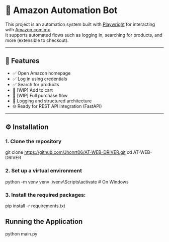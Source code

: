 # 🛒 Amazon Automation Bot

This project is an automation system built with [Playwright](https://playwright.dev/python/) for interacting with [Amazon.com.mx](https://www.amazon.com.mx/).  
It supports automated flows such as logging in, searching for products, and more (extensible to checkout).

---

## 🚀 Features

- ✅ Open Amazon homepage
- ✅ Log in using credentials
- ✅ Search for products
- 🚧 [WIP] Add to cart
- 🚧 [WIP] Full purchase flow
- 📄 Logging and structured architecture
- 🌐 Ready for REST API integration (FastAPI)

---

## ⚙️ Installation

### 1. Clone the repository

git clone https://github.com/Jhonrt06/AT-WEB-DRIVER.git
cd AT-WEB-DRIVER

### 2. Set up a virtual environment

python -m venv venv
.\venv\Scripts\activate           # On Windows

### 3. Install the required packages:

pip install -r requirements.txt

## Running the Application

python main.py